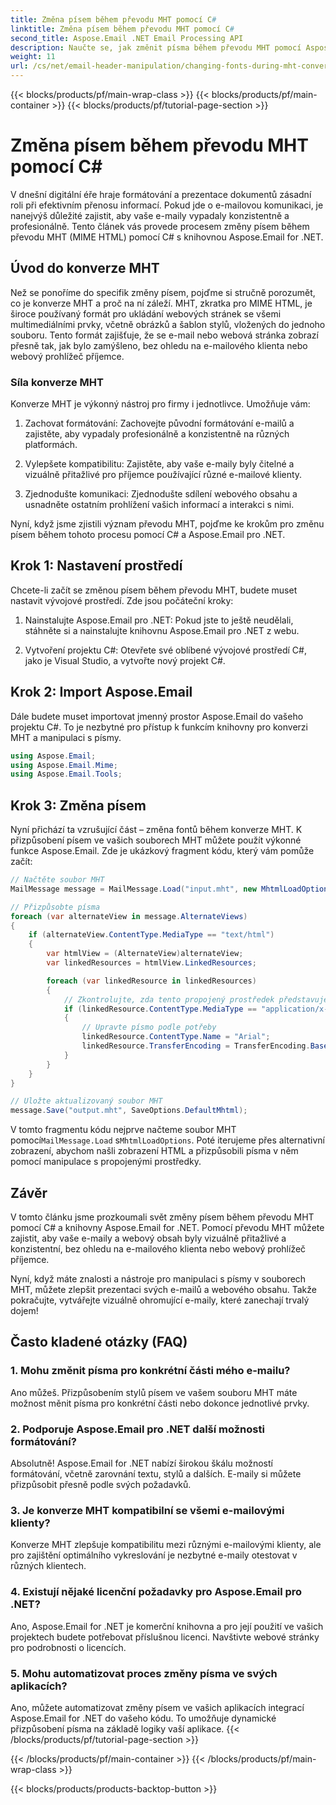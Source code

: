 ```yaml
---
title: Změna písem během převodu MHT pomocí C#
linktitle: Změna písem během převodu MHT pomocí C#
second_title: Aspose.Email .NET Email Processing API
description: Naučte se, jak změnit písma během převodu MHT pomocí Aspose.Email pro .NET. Průvodce krok za krokem se zdrojovým kódem. Ideální pro archivaci e-mailů a správu dokumentů.
weight: 11
url: /cs/net/email-header-manipulation/changing-fonts-during-mht-conversion-using-csharp/
---
```


{{< blocks/products/pf/main-wrap-class >}}
{{< blocks/products/pf/main-container >}}
{{< blocks/products/pf/tutorial-page-section >}}

# Změna písem během převodu MHT pomocí C#


V dnešní digitální éře hraje formátování a prezentace dokumentů zásadní roli při efektivním přenosu informací. Pokud jde o e-mailovou komunikaci, je nanejvýš důležité zajistit, aby vaše e-maily vypadaly konzistentně a profesionálně. Tento článek vás provede procesem změny písem během převodu MHT (MIME HTML) pomocí C# s knihovnou Aspose.Email for .NET.

## Úvod do konverze MHT

Než se ponoříme do specifik změny písem, pojďme si stručně porozumět, co je konverze MHT a proč na ní záleží. MHT, zkratka pro MIME HTML, je široce používaný formát pro ukládání webových stránek se všemi multimediálními prvky, včetně obrázků a šablon stylů, vložených do jednoho souboru. Tento formát zajišťuje, že se e-mail nebo webová stránka zobrazí přesně tak, jak bylo zamýšleno, bez ohledu na e-mailového klienta nebo webový prohlížeč příjemce.

### Síla konverze MHT

Konverze MHT je výkonný nástroj pro firmy i jednotlivce. Umožňuje vám:

1. Zachovat formátování: Zachovejte původní formátování e-mailů a zajistěte, aby vypadaly profesionálně a konzistentně na různých platformách.

2. Vylepšete kompatibilitu: Zajistěte, aby vaše e-maily byly čitelné a vizuálně přitažlivé pro příjemce používající různé e-mailové klienty.

3. Zjednodušte komunikaci: Zjednodušte sdílení webového obsahu a usnadněte ostatním prohlížení vašich informací a interakci s nimi.

Nyní, když jsme zjistili význam převodu MHT, pojďme ke krokům pro změnu písem během tohoto procesu pomocí C# a Aspose.Email pro .NET.

## Krok 1: Nastavení prostředí

Chcete-li začít se změnou písem během převodu MHT, budete muset nastavit vývojové prostředí. Zde jsou počáteční kroky:

1. Nainstalujte Aspose.Email pro .NET: Pokud jste to ještě neudělali, stáhněte si a nainstalujte knihovnu Aspose.Email pro .NET z webu.

2. Vytvoření projektu C#: Otevřete své oblíbené vývojové prostředí C#, jako je Visual Studio, a vytvořte nový projekt C#.

## Krok 2: Import Aspose.Email

Dále budete muset importovat jmenný prostor Aspose.Email do vašeho projektu C#. To je nezbytné pro přístup k funkcím knihovny pro konverzi MHT a manipulaci s písmy.

```csharp
using Aspose.Email;
using Aspose.Email.Mime;
using Aspose.Email.Tools;
```

## Krok 3: Změna písem

Nyní přichází ta vzrušující část – změna fontů během konverze MHT. K přizpůsobení písem ve vašich souborech MHT můžete použít výkonné funkce Aspose.Email. Zde je ukázkový fragment kódu, který vám pomůže začít:

```csharp
// Načtěte soubor MHT
MailMessage message = MailMessage.Load("input.mht", new MhtmlLoadOptions());

// Přizpůsobte písma
foreach (var alternateView in message.AlternateViews)
{
    if (alternateView.ContentType.MediaType == "text/html")
    {
        var htmlView = (AlternateView)alternateView;
        var linkedResources = htmlView.LinkedResources;

        foreach (var linkedResource in linkedResources)
        {
            // Zkontrolujte, zda tento propojený prostředek představuje písmo
            if (linkedResource.ContentType.MediaType == "application/x-font-ttf")
            {
                // Upravte písmo podle potřeby
                linkedResource.ContentType.Name = "Arial";
                linkedResource.TransferEncoding = TransferEncoding.Base64;
            }
        }
    }
}

// Uložte aktualizovaný soubor MHT
message.Save("output.mht", SaveOptions.DefaultMhtml);
```

 V tomto fragmentu kódu nejprve načteme soubor MHT pomocí`MailMessage.Load` s`MhtmlLoadOptions`. Poté iterujeme přes alternativní zobrazení, abychom našli zobrazení HTML a přizpůsobili písma v něm pomocí manipulace s propojenými prostředky.

## Závěr

V tomto článku jsme prozkoumali svět změny písem během převodu MHT pomocí C# a knihovny Aspose.Email for .NET. Pomocí převodu MHT můžete zajistit, aby vaše e-maily a webový obsah byly vizuálně přitažlivé a konzistentní, bez ohledu na e-mailového klienta nebo webový prohlížeč příjemce.

Nyní, když máte znalosti a nástroje pro manipulaci s písmy v souborech MHT, můžete zlepšit prezentaci svých e-mailů a webového obsahu. Takže pokračujte, vytvářejte vizuálně ohromující e-maily, které zanechají trvalý dojem!

## Často kladené otázky (FAQ)

### 1. Mohu změnit písma pro konkrétní části mého e-mailu?

   Ano můžeš. Přizpůsobením stylů písem ve vašem souboru MHT máte možnost měnit písma pro konkrétní části nebo dokonce jednotlivé prvky.

### 2. Podporuje Aspose.Email pro .NET další možnosti formátování?

   Absolutně! Aspose.Email for .NET nabízí širokou škálu možností formátování, včetně zarovnání textu, stylů a dalších. E-maily si můžete přizpůsobit přesně podle svých požadavků.

### 3. Je konverze MHT kompatibilní se všemi e-mailovými klienty?

   Konverze MHT zlepšuje kompatibilitu mezi různými e-mailovými klienty, ale pro zajištění optimálního vykreslování je nezbytné e-maily otestovat v různých klientech.

### 4. Existují nějaké licenční požadavky pro Aspose.Email pro .NET?

   Ano, Aspose.Email for .NET je komerční knihovna a pro její použití ve vašich projektech budete potřebovat příslušnou licenci. Navštivte webové stránky pro podrobnosti o licencích.

### 5. Mohu automatizovat proces změny písma ve svých aplikacích?

   Ano, můžete automatizovat změny písem ve vašich aplikacích integrací Aspose.Email for .NET do vašeho kódu. To umožňuje dynamické přizpůsobení písma na základě logiky vaší aplikace.
{{< /blocks/products/pf/tutorial-page-section >}}

{{< /blocks/products/pf/main-container >}}
{{< /blocks/products/pf/main-wrap-class >}}

{{< blocks/products/products-backtop-button >}}
